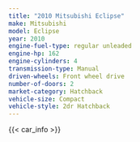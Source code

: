 ```yaml
---
title: "2010 Mitsubishi Eclipse"
make: Mitsubishi
model: Eclipse
year: 2010
engine-fuel-type: regular unleaded
engine-hp: 162
engine-cylinders: 4
transmission-type: Manual
driven-wheels: Front wheel drive
number-of-doors: 2
market-category: Hatchback
vehicle-size: Compact
vehicle-style: 2dr Hatchback
---
```


{{< car_info >}}

